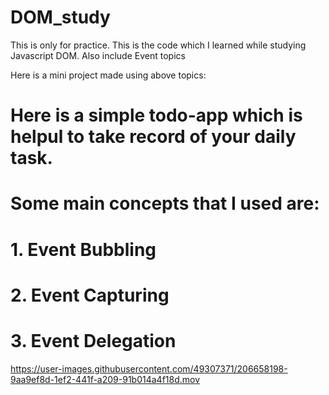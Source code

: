 # DOM_study
This is only for practice. This is the code which I learned while studying Javascript DOM. Also include Event topics

Here is a mini project made using above topics:
# Here is a simple todo-app which is helpul to take record of your daily task.
# Some main concepts that I used are:
# 1. Event Bubbling
# 2. Event Capturing
# 3. Event Delegation




https://user-images.githubusercontent.com/49307371/206658198-9aa9ef8d-1ef2-441f-a209-91b014a4f18d.mov

